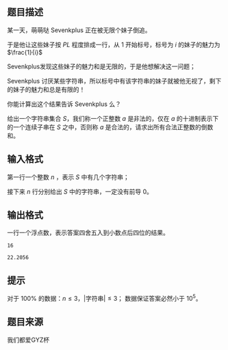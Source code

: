 ## 题目描述
某一天，萌萌哒 Sevenkplus 正在被无限个妹子倒追。

于是他让这些妹子按 $PL$ 程度排成一行，从 $1$ 开始标号，标号为 $i$ 的妹子的魅力为 $\frac{1}{i}$

Sevenkplus发现这些妹子的魅力和是无限的，于是他想解决这一问题；

Sevenkplus 讨厌某些字符串，所以标号中有该字符串的妹子就被他无视了，剩下的妹子的魅力和总是有限的！

你能计算出这个结果告诉 Sevenkplus 么？

给出一个字符串集合 $S$，我们称一个正整数 $a$ 是非法的，仅在 $a$ 的十进制表示下的一个连续子串在 $S$ 之中，否则称 $a$ 是合法的，请求出所有合法正整数的倒数和。
## 输入格式
第一行一个整数 $n$ ，表示 $S$ 中有几个字符串；

接下来 $n$ 行分别给出 $S$ 中的字符串，一定没有前导 $0$。
## 输出格式
一行一个浮点数，表示答案四舍五入到小数点后四位的结果。

```input1
16
```

```output1
22.2056
```

## 提示
对于 $100\%$ 的数据：$n \leq 3$，$|\text{字符串}|\leq 3$；
数据保证答案必然小于 $10^5$。

## 题目来源
我们都爱GYZ杯


